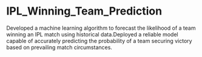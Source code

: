 # IPL_Winning_Team_Prediction
Developed a machine learning algorithm to forecast the likelihood of a team winning an IPL match using historical data.Deployed a reliable model capable of accurately predicting the probability of a team securing victory based on prevailing match circumstances.
